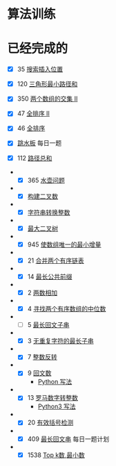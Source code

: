 算法训练
=====
已经完成的
===

- [x] 35 [搜索插入位置](src/leetcode/SearchInsert.md)

- [x] 120 [三角形最小路径和](src/leetcode/MininumTotal.md)

- [x] 350 [两个数组的交集 Ⅱ](src/leetcode/Intersect.md)

- [x] 47 [全排序 Ⅱ](src/leetcode/PermuteUnique.md)

- [x] 46 [全排序](src/leetcode/Permute.md)

- [x] [跳水板](src/leetcode/DivingBoard.md)  每日一题

- [x]  112 [路径总和](src/leetcode/HasPathSum.md)

* - [x] 365 [水壶问题](src/leetcode/CanMeasureWater.java) 
* - [x] [构建二叉数](src/leetcode/reConstructBinaryTree.md)
* - [x] [字符串转换整数](src/leetcode/MyAtoi.MD)
* - [x]  [最大二叉树](src/leetcode/ConstructMaximumBinaryTree.md)
* - [x] 945 [使数组唯一的最小增量](src/leetcode/MinIncrementForUnique.md)
* - [x]  21 [合并两个有序链表](src/leetcode/Twenty_one.md)
* - [x] 14 [最长公共前缀](src/leetcode/Fourteen.md)
* - [x] 2 [两数相加](/src/leetcode/QuestionTwo.java)
* - [x]  4 [寻找两个有序数组的中位数](/src/leetcode/Four.java)
* - [ ] 5 [最长回文子串](/src/leetcode/Fives.java)
* - [x] 3 [无重复字符的最长子串](/src/leetcode/Three.java)
* - [x] 7 [整数反转](/src/leetcode/seven.java)
* - [x] 9 [回文数](/src/leetcode/Nine.java) 
      * [Python 写法](/src/leetcode/Nine.md)
* - [x] 13 [罗马数字转整数](/src/leetcode/Thirteen.java)
       * [Python3 写法](src/leetcode/Thirteen.md)
* - [x] 20 [有效括号检测](src/leetcode/Twenty.java)
* - [x] 409 [最长回文串](src/leetcode/LongestPalindrome.java) 每日一题计划
* - [x] 1538 [Top k数,最小数](src/leetcode/GetLeastNumbers.java)